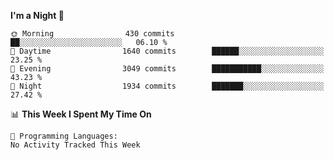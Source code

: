 <!--START_SECTION:waka-->
**I'm a Night 🦉** 

```text
🌞 Morning                430 commits         ██░░░░░░░░░░░░░░░░░░░░░░░   06.10 % 
🌆 Daytime                1640 commits        ██████░░░░░░░░░░░░░░░░░░░   23.25 % 
🌃 Evening                3049 commits        ███████████░░░░░░░░░░░░░░   43.23 % 
🌙 Night                  1934 commits        ███████░░░░░░░░░░░░░░░░░░   27.42 % 
```


📊 **This Week I Spent My Time On** 

```text
💬 Programming Languages: 
No Activity Tracked This Week
```


<!--END_SECTION:waka-->
